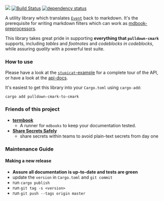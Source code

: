 [![](http://meritbadge.herokuapp.com/pulldown-cmark-to-cmark)](https://crates.io/crates/pulldown-cmark-to-cmark)
[![Build Status](https://travis-ci.org/Byron/pulldown-cmark-to-cmark.svg?branch=master)](https://travis-ci.org/Byron/pulldown-cmark-to-cmark)
[![dependency status](https://deps.rs/repo/github/byron/pulldown-cmark-to-cmark/status.svg)](https://deps.rs/repo/github/byron/pulldown-cmark-to-cmark)

A utility library which translates [`Event`][pdcm-event] back to markdown.
It's the prerequisite for writing markdown filters which can work as
[mdbook-preprocessors][mdbook-prep].

This library takes great pride in supporting **everything that `pulldown-cmark`** supports,
including *tables* and *footnotes* and *codeblocks in codeblocks*,
while assuring *quality* with a powerful test suite.

[pdcm-event]: https://docs.rs/pulldown-cmark/0.1.0/pulldown_cmark/enum.Event.html
[mdbook-prep]: https://rust-lang-nursery.github.io/mdBook/for_developers/preprocessors.html

### How to use

Please have a look at the [`stupicat`-example][sc-example] for a complete tour
of the API, or have a look at the [api-docs][api].

It's easiest to get this library into your `Cargo.toml` using `cargo-add`:
```
cargo add pulldown-cmark-to-cmark
```

[sc-example]: https://github.com/Byron/pulldown-cmark-to-cmark/blob/76667725b61be24890fbdfed5e7ecdb4c1ad1dc8/examples/stupicat.rs#L21
[api]: https://docs.rs/crate/pulldown-cmark-to-cmark

### Friends of this project

 * [**termbook**](https://github.com/Byron/termbook)
   * A runner for `mdbooks` to keep your documentation tested.  
 * [**Share Secrets Safely**](https://github.com/Byron/share-secrets-safely)
   * share secrets within teams to avoid plain-text secrets from day one 

### Maintenance Guide

#### Making a new release

 * **Assure all documentation is up-to-date and tests are green**
 * update the `version` in `Cargo.toml` and `git commit`
 * run `cargo publish`
 * run `git tag -s <version>`
 * run `git push --tags origin master`
